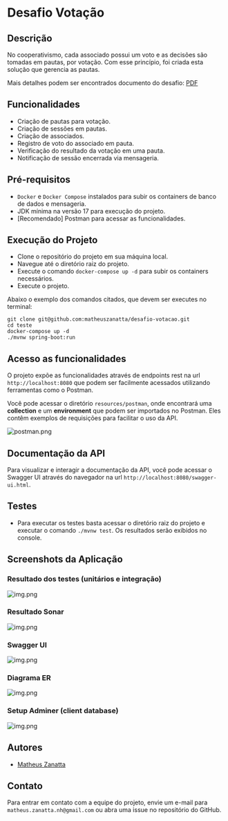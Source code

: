 # Desafio Votação

## Descrição

No cooperativismo, cada associado possui um voto e as decisões são tomadas em pautas, por votação.
Com esse princípio, foi criada esta solução que gerencia as pautas.

Mais detalhes podem ser encontrados documento do desafio: [PDF](resources/desafio.pdf)

## Funcionalidades

- Criação de pautas para votação.
- Criação de sessões em pautas.
- Criação de associados.
- Registro de voto do associado em pauta.
- Verificação do resultado da votação em uma pauta.
- Notificação de sessão encerrada via mensageria.

## Pré-requisitos

- `Docker` e `Docker Compose` instalados para subir os containers de banco de dados e mensageria.
- JDK mínima na versão 17 para execução do projeto.
- [Recomendado] Postman para acessar as funcionalidades.

## Execução do Projeto

- Clone o repositório do projeto em sua máquina local.
- Navegue até o diretório raiz do projeto.
- Execute o comando `docker-compose up -d` para subir os containers necessários.
- Execute o projeto.

Abaixo o exemplo dos comandos citados, que devem ser executes no terminal:

```ssh
git clone git@github.com:matheuszanatta/desafio-votacao.git
cd teste
docker-compose up -d
./mvnw spring-boot:run
```

## Acesso as funcionalidades

O projeto expõe as funcionalidades através de endpoints rest na url `http://localhost:8080` que podem ser facilmente
acessados utilizando ferramentas como o Postman.

Você pode acessar o diretório `resources/postman`, onde encontrará uma **collection** e um **environment** que podem ser
importados no Postman. Eles contêm exemplos de requisições para facilitar o uso da API.

![postman.png](resources/screenshots/postman.png)

## Documentação da API

Para visualizar e interagir a documentação da API, você pode acessar o Swagger UI através do navegador na
url `http://localhost:8080/swagger-ui.html`.

## Testes

- Para executar os testes basta acessar o diretório raiz do projeto e executar o comando `./mvnw test`. Os resultados
  serão exibidos no console.

## Screenshots da Aplicação

### Resultado dos testes (unitários e integração)

![img.png](resources/screenshots/resultado-testes.png)

### Resultado Sonar

![img.png](resources/screenshots/resultado-sonar.png)

### Swagger UI

![img.png](resources/screenshots/diagrama-swagger.png)

### Diagrama ER

![img.png](resources/screenshots/diagrama-ER.png)

### Setup Adminer (client database)

![img.png](resources/screenshots/adminer-login.png)

## Autores

- [Matheus Zanatta](https://github.com/matheuszanatta)

## Contato

Para entrar em contato com a equipe do projeto, envie um e-mail
para `matheus.zanatta.nh@gmail.com` ou abra uma issue no
repositório do GitHub.
